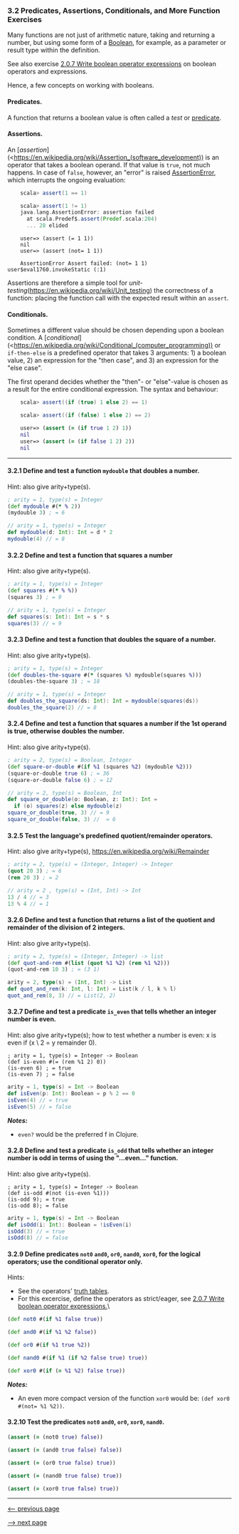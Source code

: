 ### 3.2 Predicates, Assertions, Conditionals, and More Function Exercises

Many functions are not just of arithmetic nature, taking and returning a number, but using some form of a [Boolean](https://en.wikipedia.org/wiki/Boolean_data_type), for example, as a parameter or result type within the definition.

See also exercise [2.0.7 Write boolean operator expressions](ch2_expressions.md#207-write-boolean-operator-expressions) on boolean operators and expressions.

Hence, a few concepts on working with booleans.

#### Predicates.

A function that returns a boolean value is often called a _test_ or [predicate](https://en.wikipedia.org/wiki/Predicate_(mathematical_logic)).

#### Assertions.

An [_assertion_](<https://en.wikipedia.org/wiki/Assertion_(software_development)) is an operator that takes a boolean operand.  If that value is `true`, not much happens. In case of `false`, however, an "error" is raised [AssertionError](https://docs.oracle.com/javase/8/docs/api/java/lang/AssertionError.html), which interrupts the ongoing evaluation:

```scala
    scala> assert(1 == 1)

    scala> assert(1 != 1)
    java.lang.AssertionError: assertion failed
      at scala.Predef$.assert(Predef.scala:204)
      ... 28 elided
```

```closure
    user=> (assert (= 1 1))
    nil
    user=> (assert (not= 1 1))

    AssertionError Assert failed: (not= 1 1)  user$eval1760.invokeStatic (:1)
```

Assertions are therefore a simple tool for _unit-testing_(https://en.wikipedia.org/wiki/Unit_testing) the correctness of a function: placing the function call with the expected result within an `assert`.

#### Conditionals.

Sometimes a different value should be chosen depending upon a boolean condition.  A [_conditional_](<https://en.wikipedia.org/wiki/Conditional_(computer_programming)) or `if-then-else` is a predefined operator that takes 3 arguments: 1) a boolean value, 2) an expression for the "then case", and 3) an expression for the "else case".

The first operand decides whether the "then"- or "else"-value is chosen as a result for the entire conditional expression.  The syntax and behaviour:

```scala
    scala> assert((if (true) 1 else 2) == 1)

    scala> assert((if (false) 1 else 2) == 2)

```

```clojure
    user=> (assert (= (if true 1 2) 1))
    nil
    user=> (assert (= (if false 1 2) 2))
    nil
```

-----

#### 3.2.1 Define and test a function `mydouble` that doubles a number.

Hint: also give arity+type(s).

```clojure
; arity = 1, type(s) = Integer
(def mydouble #(* % 2))
(mydouble 3) ; = 6
```

```scala
// arity = 1, type(s) = Integer
def mydouble(d: Int): Int = d * 2
mydouble(4) // = 8
```

#### 3.2.2 Define and test a function that squares a number

Hint: also give arity+type(s).

```clojure
; arity = 1, type(s) = Integer
(def squares #(* % %))
(squares 3) ; = 9
```

```scala
// arity = 1, type(s) = Integer
def squares(s: Int): Int = s * s
squares(3) // = 9
```

#### 3.2.3 Define and test a function that doubles the square of a number.

Hint: also give arity+type(s).

```clojure
; arity = 1, type(s) = Integer
(def doubles-the-square #(* (squares %) mydouble(squares %)))
(doubles-the-square 3) ; = 18
```

```scala
// arity = 1, type(s) = Integer
def doubles_the_square(ds: Int): Int = mydouble(squares(ds))
doubles_the_square(2) // = 8

```

#### 3.2.4 Define and test a function that squares a number if the 1st operand is true, otherwise doubles the number.

Hint: also give arity+type(s).

```clojure
; arity = 2, type(s) = Boolean, Integer
(def square-or-double #(if %1 (squares %2) (mydouble %2)))
(square-or-double true 6) ; = 36
(square-or-double false 6) ; = 12
```

```scala
// arity = 2, type(s) = Boolean, Int
def square_or_double(o: Boolean, z: Int): Int =
  if (o) squares(z) else mydouble(z)
square_or_double(true, 3) // = 9
square_or_double(false, 3) //  = 6
```

#### 3.2.5 Test the language's predefined quotient/remainder operators.

Hint: also give arity+type(s), <https://en.wikipedia.org/wiki/Remainder>

```clojure
; arity = 2, type(s) = (Integer, Integer) -> Integer
(quot 20 3) ; = 6
(rem 20 3) ; = 2
```

```scala
// arity = 2 , type(s) = (Int, Int) -> Int
13 / 4 // = 3
13 % 4 // = 1
```

#### 3.2.6 Define and test a function that returns a list of the quotient and remainder of the division of 2 integers.

Hint: also give arity+type(s).

```clojure
; arity = 2, type(s) = (Integer, Integer) -> list
(def quot-and-rem #(list (quot %1 %2) (rem %1 %2)))
(quot-and-rem 10 3) ; = (3 1)
```

```scala
arity = 2, type(s) = (Int, Int) -> List
def quot_and_rem(k: Int, l: Int) = List(k / l, k % l)
quot_and_rem(8, 3) // = List(2, 2)
```

#### 3.2.7 Define and test a predicate `is_even` that tells whether an integer number is even.

Hint: also give arity+type(s); how to test whether a number is even: x is even if (x \ 2 = y remainder 0).

```
; arity = 1, type(s) = Integer -> Boolean
(def is-even #(= (rem %1 2) 0))
(is-even 6) ; = true
(is-even 7) ; = false
```

```scala
arity = 1, type(s) = Int -> Boolean
def isEven(p: Int): Boolean = p % 2 == 0
isEven(4) // = true
isEven(5) // = false
```

___Notes:___

* `even?` would be the preferred f in Clojure.

#### 3.2.8 Define and test a predicate `is_odd` that tells whether an integer number is odd in terms of using the "...even..." function.

Hint: also give arity+type(s).

```
; arity = 1, type(s) = Integer -> Boolean
(def is-odd #(not (is-even %1)))
(is-odd 9); = true
(is-odd 8); = false
```

```scala
arity = 1, type(s) = Int -> Boolean
def isOdd(i: Int): Boolean = !isEven(i)
isOdd(3) // = true
isOdd(8) // = false
```

#### 3.2.9 Define predicates `not0` `and0`, `or0`, `nand0`, `xor0`, for the logical operators; use the conditional operator only.

Hints:

* See the operators' [truth tables](https://en.wikipedia.org/wiki/Truth_table).
* For this excercise, define the operators as strict/eager, see [2.0.7 Write boolean operator expressions.](ch2_expressions.md#207-write-boolean-operator-expressions)\


```clojure
(def not0 #(if %1 false true))

(def and0 #(if %1 %2 false)) 

(def or0 #(if %1 true %2))

(def nand0 #(if %1 (if %2 false true) true))

(def xor0 #(if (= %1 %2) false true))
```
___Notes:___

* An even more compact version of the function `xor0` would be: `(def xor0 #(not= %1 %2))`. 

#### 3.2.10 Test the predicates `not0` `and0`, `or0`, `xor0`, `nand0`.

```clojure
(assert (= (not0 true) false))

(assert (= (and0 true false) false))

(assert (= (or0 true false) true))

(assert (= (nand0 true false) true))

(assert (= (xor0 true false) true))
```
--------------------

[<-- previous page](ch3_1_formulas_and_functions.md)

[--> next page](ch3_3_plotting_the_evaluation_of_functions.md)
